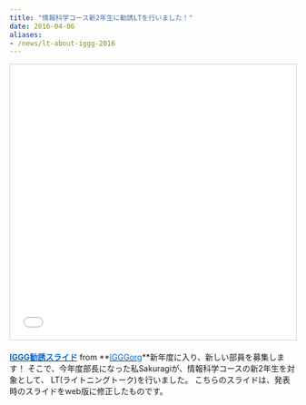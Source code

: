 ```yaml
---
title: "情報科学コース新2年生に勧誘LTを行いました！"
date: 2016-04-06
aliases:
- /news/lt-about-iggg-2016
---
```


<iframe src="//www.slideshare.net/slideshow/embed_code/key/z2u8TG2cb6oI20" width="595" height="485" frameborder="0" marginwidth="0" marginheight="0" scrolling="no" style="border:1px solid #CCC; border-width:1px; margin-bottom:5px; max-width: 100%;" allowfullscreen></iframe>

[<span style="color: #0066cc;">**IGGG勧誘スライド**</span>](http://www.slideshare.net/IGGGorg/iggg2016-web "IGGG勧誘スライド") from **[<span style="color: #0066cc;">IGGGorg</span>](http://www.slideshare.net/IGGGorg)**新年度に入り、新しい部員を募集します！
そこで、今年度部長になった私Sakuragiが、情報科学コースの新2年生を対象として、
LT(ライトニングトーク)を行いました。
こちらのスライドは、発表時のスライドをweb版に修正したものです。
